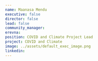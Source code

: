 ```yaml
---
name: Maanasa Mendu
executive: false
director: false
lead: false
community_manager:  
erevna:   
position: COVID and Climate Project Lead
project: COVID and Climate
image: ../assets/default_exec_image.png
linkedin:
---
```

